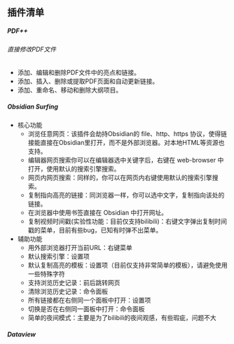 ## 插件清单

##### PDF++

###### 直接修改PDF文件

- 添加、编辑和删除PDF文件中的亮点和链接。
- 添加、插入、删除或提取PDF页面和自动更新链接。
- 添加、重命名、移动和删除大纲项目。


##### Obsidian Surfing

- 核心功能
    - 浏览任意网页：该插件会劫持Obsidian的 file、http、https 协议，使得链接能直接在Obsidian里打开，而不是外部浏览器。对本地HTML等资源也支持。
    - 编辑器网页搜索你可以在编辑器选中关键字后，右键在 web-browser 中打开，使用默认的搜索引擎搜索。
    - 网页内网页搜索：同样的，你可以在网页内右键使用默认的搜索引擎搜索。
    - 复制指向高亮的链接：同浏览器一样，你可以选中文字，复制指向该处的链接。
    - 在浏览器中使用书签直接在 Obsidian 中打开网址。
    - 复制视频时间戳(实验性功能：目前仅支持bilibili)：右键文字弹出复制时间戳的菜单，目前有些bug，已知有时弹不出菜单。
- 辅助功能
    - 用外部浏览器打开当前URL：右键菜单
    - 默认搜索引擎：设置项
    - 默认复制高亮的模板：设置项（目前仅支持非常简单的模板），请避免使用一些特殊字符
    - 支持浏览历史记录：前后跳转网页
    - 清除浏览历史记录：命令面板
    - 所有链接都在右侧同一个面板中打开：设置项
    - 切换是否在右侧同一面板中打开：命令面板
    - 简单的夜间模式：主要是为了bilibili的夜间观感，有些瑕疵，问题不大


##### Dataview
